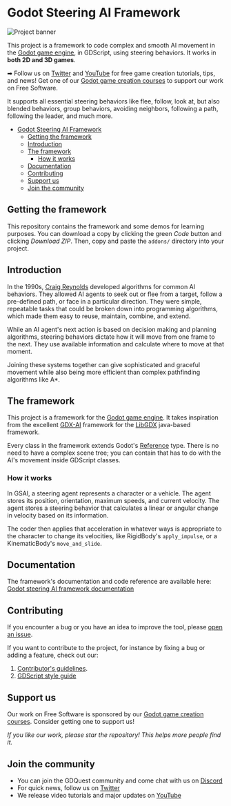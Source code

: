 # Godot Steering AI Framework

![Project banner](./assets/banner.svg)

This project is a framework to code complex and smooth AI movement in the [Godot game engine](https://godotengine.org/), in GDScript, using steering behaviors. It works in **both 2D and 3D games**.

➡ Follow us on [Twitter](https://twitter.com/NathanGDQuest) and [YouTube](https://www.youtube.com/c/gdquest/) for free game creation tutorials, tips, and news! Get one of our [Godot game creation courses](https://gdquest.mavenseed.com/) to support our work on Free Software.

It supports all essential steering behaviors like flee, follow, look at, but also blended behaviors, group behaviors, avoiding neighbors, following a path, following the leader, and much more.

- [Godot Steering AI Framework](#godot-steering-ai-framework)
  - [Getting the framework](#getting-the-framework)
  - [Introduction](#introduction)
  - [The framework](#the-framework)
    - [How it works](#how-it-works)
  - [Documentation](#documentation)
  - [Contributing](#contributing)
  - [Support us](#support-us)
  - [Join the community](#join-the-community)

## Getting the framework

This repository contains the framework and some demos for learning purposes. You can download a copy by clicking the green _Code_ button and clicking _Download ZIP_. Then, copy and paste the `addons/` directory into your project.

## Introduction

In the 1990s, [Craig Reynolds](http://www.red3d.com/cwr/) developed algorithms for common AI behaviors. They allowed AI agents to seek out or flee from a target, follow a pre-defined path, or face in a particular direction. They were simple, repeatable tasks that could be broken down into programming algorithms, which made them easy to reuse, maintain, combine, and extend.

While an AI agent's next action is based on decision making and planning algorithms, steering behaviors dictate how it will move from one frame to the next. They use available information and calculate where to move at that moment.

Joining these systems together can give sophisticated and graceful movement while also being more efficient than complex pathfinding algorithms like A\*.

## The framework

This project is a framework for the [Godot game engine](https://godotengine.org/). It takes inspiration from the excellent [GDX-AI](https://github.com/libgdx/gdx-ai) framework for the [LibGDX](https://libgdx.badlogicgames.com/) java-based framework.

Every class in the framework extends Godot's [Reference](https://docs.godotengine.org/en/latest/classes/class_reference.html) type. There is no need to have a complex scene tree; you can contain that has to do with the AI's movement inside GDScript classes.

### How it works

In GSAI, a steering agent represents a character or a vehicle. The agent stores its position, orientation, maximum speeds, and current velocity. The agent stores a steering behavior that calculates a linear or angular change in velocity based on its information.

The coder then applies that acceleration in whatever ways is appropriate to the character to change its velocities, like RigidBody's `apply_impulse`, or a KinematicBody's `move_and_slide`.

## Documentation

The framework's documentation and code reference are available here: [Godot steering AI framework documentation](https://gdquest.gitbook.io/godot-3-steering-ai-framework-reference/)

## Contributing

If you encounter a bug or you have an idea to improve the tool, please [open an issue](https://github.com/GDQuest/gdscript-docs-maker/issues/new).

If you want to contribute to the project, for instance by fixing a bug or adding a feature, check out our:

1. [Contributor's guidelines](https://www.gdquest.com/docs/guidelines/contributing-to/gdquest-projects/).
1. [GDScript style guide](https://www.gdquest.com/docs/guidelines/best-practices/godot-gdscript/)

## Support us

Our work on Free Software is sponsored by our [Godot game creation courses](https://gdquest.mavenseed.com/). Consider getting one to support us!

_If you like our work, please star the repository! This helps more people find it._

## Join the community

- You can join the GDQuest community and come chat with us on [Discord](https://discord.gg/CHYVgar)
- For quick news, follow us on [Twitter](https://twitter.com/nathangdquest)
- We release video tutorials and major updates on [YouTube](https://youtube.com/c/gdquest)

